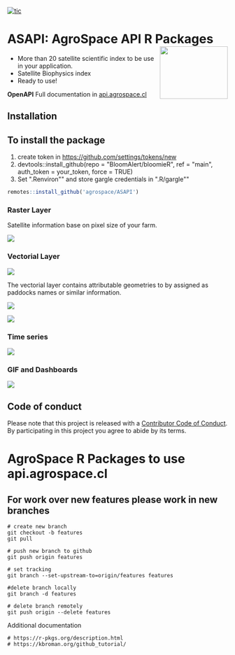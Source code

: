 
<!-- README.md is generated from README.Rmd. Please edit that file -->
<!-- badges: start -->

[![tic](https://github.com/agrospace/ASAPI/workflows/tic/badge.svg?branch=master)](https://github.com/agrospace/ASAPI/actions)
<!-- badges: end -->

# ASAPI: **A**gro**S**pace **API** R Packages <img src="https://storage.googleapis.com/cdnagrospace2021/img/agro_space.png" align="right" width=155 height=120 alt="" />

-   More than 20 satellite scientific index to be use in your
    application.
-   Satellite Biophysics index
-   Ready to use!

**OpenAPI** Full documentation in
[api.agrospace.cl](api.agrospace.cl/doc)

## Installation

## To install the package 
1. create token in https://github.com/settings/tokens/new
2. devtools::install_github(repo = "BloomAlert/bloomieR",
                         ref = "main",
                         auth_token = your_token,
                         force = TRUE)
3. Set ".Renviron"" and store gargle credentials in ".R/gargle""

``` r
remotes::install_github('agrospace/ASAPI')
```

### Raster Layer

Satellite information base on pixel size of your farm.

![](https://storage.googleapis.com/cdnagrospace2021/img/raster.png)

### Vectorial Layer

![](https://storage.googleapis.com/cdnagrospace2021/img/shape.png)

The vectorial layer contains attributable geometries to by assigned as
paddocks names or similar information.

![](https://storage.googleapis.com/cdnagrospace2021/img/shape_paddocks.png)

![](https://storage.googleapis.com/cdnagrospace2021/img/NDVI_paddock.png)

### Time series

![](https://storage.googleapis.com/cdnagrospace2021/img/time-series.png)

### GIF and Dashboards

![](https://storage.googleapis.com/cdnagrospace2021/img/Index_GIF.gif)

## Code of conduct

Please note that this project is released with a [Contributor Code of
Conduct](https://api.agrospace.cl). By participating in this project you
agree to abide by its terms.

# AgroSpace R Packages to use api.agrospace.cl

## For work over new features please work in new branches

    # create new branch
    git checkout -b features
    git pull

    # push new branch to github
    git push origin features 

    # set tracking
    git branch --set-upstream-to=origin/features features

    #delete branch locally
    git branch -d features

    # delete branch remotely
    git push origin --delete features

Additional documentation

    # https://r-pkgs.org/description.html
    # https://kbroman.org/github_tutorial/
